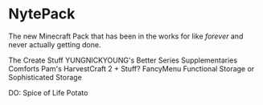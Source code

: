 # NytePack
The new Minecraft Pack that has been in the works for like *forever* and never actually getting done.

The Create Stuff
YUNGNICKYOUNG's Better Series
Supplementaries
Comforts
Pam's HarvestCraft 2 + Stuff?
FancyMenu
Functional Storage or Sophisticated Storage

DO:
Spice of Life Potato
